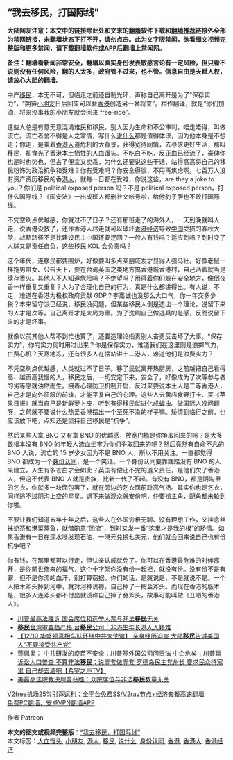  <h2>“我去移民，打国际线”</h2> <p class="notice"><b>大陆网友注意：本文中的链接除此处和文末的<a href="https://github.com/bannedbook/fanqiang" >翻墙</a>软件下载和<a href="https://github.com/killgcd/justmysocks/blob/master/README.md">翻墙推荐</a>链接外全部为禁网链接，未翻墙状态下打不开，请勿点击。此为文字版禁闻，欲看图文视频完整版和更多禁闻，请下载<a href="https://github.com/bannedbook/fanqiang">翻墙软件或APP</a>后翻墙上禁闻网。</p><p>备注：翻墙看新闻非常安全，翻墙以真实身份发表敏感言论有一定风险，但只看不说则没有任何风险，翻的人太多，政府管不过来，也不管。信息自由是天赋人权，请放心大胆的翻墙。</b></p>  <div class="entry">  <p>中产<a href="https://www.bannedbook.org/bnews/tag/%e7%a7%bb%e6%b0%91/" class="st_tag internal_tag" rel="tag" title="标签 移民 下的日志">移民</a>，本无不可，但临走之前还自制光环，声称自己离开是为了“保存实力”，“期待<a href="https://www.bannedbook.org/bnews/tag/%E5%B0%8F%E6%9C%8B%E5%8F%8B/" class="st_tag internal_tag" rel="tag" title="标签 小朋友 下的日志">小朋友</a>日后回来可以替<a href="https://www.bannedbook.org/bnews/tag/%e9%a6%99%e6%b8%af/" class="st_tag internal_tag" rel="tag" title="标签 香港 下的日志">香港</a>创造另一番将来”。稍作翻译，就是“你们加油，将来没事我的小朋友就会回来 free-ride”。</p> <p>这些人总是有意无意混淆难民和移民。别人因为生命和不公审判，唔走唔得，叫做流亡。流亡者舍不得是人之常情，写什么<a href="https://www.bannedbook.org/bnews/tag/%E8%AF%B4%E4%BB%80%E4%B9%88/" class="st_tag internal_tag" rel="tag" title="标签 说什么 下的日志">说什么</a>都是值得体谅，因为他本身是不想走；你走，是乘着<a href="https://www.bannedbook.org/bnews/tag/%E9%A6%99%E6%B8%AF%E4%BA%BA/" class="st_tag internal_tag" rel="tag" title="标签 香港人 下的日志">香港人</a>道危机的大背景，获得宽待同情，去寻求更好生活，那叫移民，却食光了香港本土牺牲的<a href="https://www.bannedbook.org/bnews/tag/%E4%BA%BA%E8%A1%80%E9%A6%92%E5%A4%B4/" class="st_tag internal_tag" rel="tag" title="标签 人血馒头 下的日志">人血馒头</a>。不吃白不吃，反正血已经流了，豪俾你也是时也势也，但占了便宜又卖乖，为什么还要说这些干话，站得高高将自己的移民粉饰为政治抗争和受难？你有受难吗？你安全得很，不用再焦虑啊。七百万人没有资产资历移民的香<a href="https://www.bannedbook.org/bnews/tag/%e6%b8%af%e4%ba%ba/" class="st_tag internal_tag" rel="tag" title="标签 港人 下的日志">港人</a>，就每一日都在受难，你说这些，are they a joke to you？你们是 political exposed person 吗？不是 political exposed person，打什么国际线？《国安法》一出成班人都删社文帐号啦，给他豹子胆也不敢打国际线。</p>  <p>不凭空刷点优越感，你就过不了日子？还有那班走了的海外人，一天到晚就叫人走，说香港没救了，还作香港人尽走就可以破坏<a href="https://www.bannedbook.org/bnews/tag/%E9%A6%99%E6%B8%AF%E7%BB%8F%E6%B5%8E/" class="st_tag internal_tag" rel="tag" title="标签 香港经济 下的日志">香港经济</a>导致<span class='wp_keywordlink_affiliate'><a href="https://www.bannedbook.org/" title="中国" target="_blank">中国</a></span>受损的春秋大梦，战略路径不是比建设民主中国还要迂回？一般人有钱吗？适应到吗？到时变了人球又是责任自负，这些移民 KOL 会负责吗？</p> <p>这个年代，连移民都要围炉，好像要叫多点亲朋戚友才显得人强马壮。好像老鼠一样拖男带女、公告天下，要在台湾英国之类地方搞香港城香港村，自己活着就当是续存香火。其他人不人知道危险吗？不绝望吗？用得着你们躲在安全地方，像倒夜香一样重复又重复？人为了合理化自己的行为，真是什么都讲得出。有人说，不走，难道在香港为极权政府贡献 GDP？李嘉诚也没那么大口气，你一年交多少税？本来留守派已经说，移民没问题，但某些移民人倒是造出一个理论，说留下来的人才是次等，自己离开才是大局为重。为了洗刷自己做逃兵的耻感，反而说留下来的才是坏事。</p>  <p>就像以前其他人帮不到忙也算了，还要造理论指责别人奋勇反击坏了大事。“保存实力”，你的实力何时用过出来？你是保存实力，难道我们在这里则是浪掷气力，白费心机？天寒地冻，还有很多人在摆站讲十二港人，难道他们是浪费实力？</p> <p>不凭空刷点优越感，人类就过不了日子。移了民就离开热厨房，之前越把自己看得高、越贡高我慢的人，移民之后，一切安定下来，安全了，好像成为了次等参与者的劣等感就油然而生。接着心理防卫机制开启，反过来要说本土人是二等香港人，自己才是向外征服的前锋，才能平复自己的心理。这些人去黄店食野打卡、买《苹果日报》就当自己是新鲜萝卜皮，听到有得移民就进化成蝗虫。做国际人没问题呀，之前就不要说什么热爱香港摆出一个至死不渝的样子嘛。矫情到临行之前，也应该放下吧，点知还是坚持自己移民是“抗争”。</p>  <p>然后某些人拿 BNO 又有拿 BNO 的优越感，放宽门槛是你争取回来的吗？是大多数根本没有 BNO 的年轻人流血坐牢为你们争取回来的吧？然后竟然有自命不凡的 BNO 人说，流亡的 15 岁少女因为不是 BNO 人，所以不用关注。一直都觉得 BNO 都成为一个<a href="https://www.bannedbook.org/bnews/tag/%E8%BA%AB%E4%BB%BD%E8%AE%A4%E5%90%8C/" class="st_tag internal_tag" rel="tag" title="标签 身份认同 下的日志">身份认同</a>，是一个笑话。一个身份认同要靠践踏没有 BNO 的人来建立，人生有多苍白才会如此？英国有偿还不完的道义责任，是他们欠了香港人，但这不代表 BNO 人就是贵族，比新一代了不起。有没有 BNO，都是阴沟里的乞衣，你就多一块面包罢了，就在旁边的乞衣面前趾高气扬。其实你也是乞衣，同样逃不过阴沟上空的星星。退下来做观众就安份吧，仲要扮主角，配角都未轮到你啦。</p> <p>不要让我们知道五年十年之后，这些人在外国穷极无聊、没有理想工作，又挂念丝袜奶茶和港菜蒸鱼，就借啲意“回流”，到时又发一番“这里才是我的根”的矫情。如果香港有一日在深水埗发现石油，一港元兑换七美元，他们就会回来说自己也有份抗争吧？</p>  <p>你有钱，在那里都可以行走，但认亲认戚就免了。你可以在香港最危难的时候离开，是你前世修来的福气，这个十字架你没有份一起担，就没有份。没有份不是有罪，但不是你流的血汗，别打算窃据。你们的话，是就说是，不是就说不是。一个人把木斧头掉到河中，就对河神谎称，自己掉了一把金斧头。而现在香港的版本是，很多人连斧头都不付出就谎称自己掉了金斧头，故事可能叫做《丑陋的香港人》。</p> <ul class='op-related-articles' title='相关阅读'> <li><a href='https://www.bannedbook.org/bnews/comments/20201220/1451729.html' target='_blank'>川普最高法胜诉 国会席位和选举人票与非法<b>移民</b>无关</a></li> <li><a href='https://www.bannedbook.org/bnews/headline/20201220/1451716.html' target='_blank'><b>移民</b>台湾审查趋严格 台<b>移民</b>公司：非港生年长港人入籍难</a></li> <li><a href='https://www.bannedbook.org/bnews/bannedvideo/20201220/1451602.html' target='_blank'>【12/19 华盛顿真相车队环绕中共大使馆】 亲身经历迫害 大陆<b>移民</b>告诫美国人“不要接受共产党”</a></li> <li><a href='https://www.bannedbook.org/bnews/cbnews/20201219/1451150.html' target='_blank'>蓬佩奥： 中共研发的疫苗不安全；川普签外国公司问责法 中企危矣；川普赢诉讼人口普查 不算非法<b>移民</b>；说壹套做壹套 罗德岛民主党州长 要求民众待家里 自己却去酒吧【希望之声TV】</a></li> <li><a href='https://www.bannedbook.org/bnews/comments/20201219/1450930.html' target='_blank'>美最高法院裁决川普获胜：众院席位与非法<b>移民</b>数量无关</a></li> </ul> <p class="texttj"> <a href="https://www.bannedbook.org/forum23/topic22702.html" target="_blank">V2free机场25%引荐返利：全平台免费SS/V2ray节点+经济套餐高速翻墙</a><br/> <a href="https://github.com/bannedbook/fanqiang/wiki/%E7%A6%81%E9%97%BB%E7%BD%91%E5%AE%89%E5%8D%93%E7%BF%BB%E5%A2%99%E6%96%B0%E9%97%BBAPP" target="_blank">免费PC翻墙、安卓VPN翻墙APP</a></p><p>作者 Patreon</p><a name='sharetosocial'></a>       <div><b>本文的图文或视频完整版</b>：<a href='https://www.bannedbook.org/bnews/comments/20201221/1452111.html'>“我去移民，打国际线”</a></div>  </div><!--END ENTRY--> <div class="postfooter"> <div>本文标签：<a href="https://www.bannedbook.org/bnews/tag/%E4%BA%BA%E8%A1%80%E9%A6%92%E5%A4%B4/" rel="tag">人血馒头</a>, <a href="https://www.bannedbook.org/bnews/tag/%E5%B0%8F%E6%9C%8B%E5%8F%8B/" rel="tag">小朋友</a>, <a href="https://www.bannedbook.org/bnews/tag/%e6%b8%af%e4%ba%ba/" rel="tag">港人</a>, <a href="https://www.bannedbook.org/bnews/tag/%e7%a7%bb%e6%b0%91/" rel="tag">移民</a>, <a href="https://www.bannedbook.org/bnews/tag/%E8%AF%B4%E4%BB%80%E4%B9%88/" rel="tag">说什么</a>, <a href="https://www.bannedbook.org/bnews/tag/%E8%BA%AB%E4%BB%BD%E8%AE%A4%E5%90%8C/" rel="tag">身份认同</a>, <a href="https://www.bannedbook.org/bnews/tag/%e9%a6%99%e6%b8%af/" rel="tag">香港</a>, <a href="https://www.bannedbook.org/bnews/tag/%E9%A6%99%E6%B8%AF%E4%BA%BA/" rel="tag">香港人</a>, <a href="https://www.bannedbook.org/bnews/tag/%E9%A6%99%E6%B8%AF%E7%BB%8F%E6%B5%8E/" rel="tag">香港经济</a></div>  </div><!--END POSTFOOTER--> 
